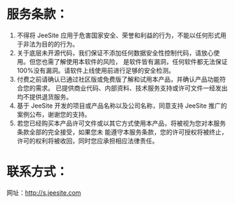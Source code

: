 
# 服务条款：

1. 不得将 JeeSite 应用于危害国家安全、荣誉和利益的行为，不能以任何形式用于非法为目的的行为。
2. 关于底层未开源代码，我们保证不添加任何数据安全性控制代码，请放心使用。但您也需了解使用本软件的风险，
   是软件皆有漏洞，任何软件都无法保证100%没有漏洞。请软件上线使用前进行足够的安全检测。
3. 付费之前请确认已通过社区版或免费版了解和试用本产品，并确认产品功能符合您的需求。
   已提供商业代码、内部资料、技术服务支持或许可文件一经发出均不提供退货服务。
4. 基于 JeeSite 开发的项目或产品名称以及公司名称，同意支持 JeeSite 推广的案例公布，谢谢您的支持。
5. 若您已经购买本产品许可文件或以其它方式使用本产品，将被视为您对本服务条款全部的完全接受，如果您未
   能遵守本服务条款，您的许可授权将被终止，许可的权利将被收回，同时您应承担相应法律责任。

# 联系方式：

网址：http://s.jeesite.com
